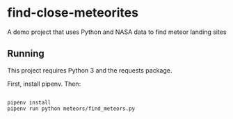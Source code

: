 # find-close-meteorites
A demo project that uses Python and NASA data to find meteor landing sites

## Running
This project requires Python 3 and the requests package.

First, install pipenv.  Then:

```

pipenv install
pipenv run python meteors/find_meteors.py
```